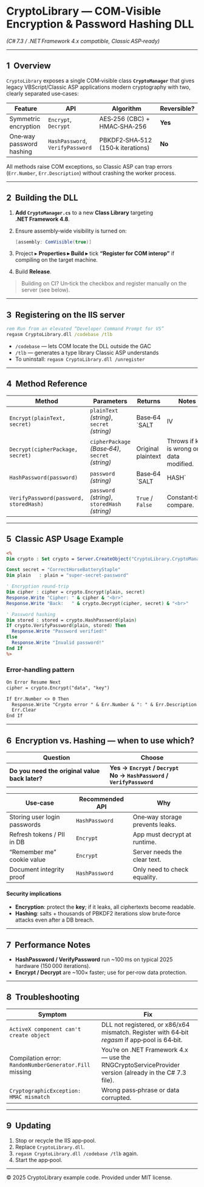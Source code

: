 
# CryptoLibrary — COM‑Visible Encryption & Password Hashing DLL  
*(C# 7.3 / .NET Framework 4.x compatible, Classic ASP‑ready)*

---

## 1  Overview
`CryptoLibrary` exposes a single COM‑visible class **`CryptoManager`** that gives legacy
VBScript/Classic ASP applications modern cryptography with two, clearly separated use‑cases:

| Feature | API | Algorithm | Reversible? |
|---------|-----|-----------|-------------|
| Symmetric encryption | `Encrypt`, `Decrypt` | AES‑256 (CBC) + HMAC‑SHA‑256 | **Yes** |
| One‑way password hashing | `HashPassword`, `VerifyPassword` | PBKDF2‑SHA‑512 (150‑k iterations) | **No** |

All methods raise COM exceptions, so Classic ASP can trap errors (`Err.Number`, `Err.Description`) without crashing the worker process.

---

## 2  Building the DLL

1. **Add `CryptoManager.cs`** to a new **Class Library** targeting **.NET Framework 4.8**.  
2. Ensure assembly‑wide visibility is turned on:  

   ```csharp
   [assembly: ComVisible(true)]
   ```
3. Project ▸ **Properties ▸ Build ▸** tick **“Register for COM interop”** if compiling on the target machine.  
4. Build **Release**.

> Building on CI? Un‑tick the checkbox and register manually on the server (see below).

---

## 3  Registering on the IIS server

```bat
rem Run from an elevated “Developer Command Prompt for VS”
regasm CryptoLibrary.dll /codebase /tlb
```

* `/codebase` — lets COM locate the DLL outside the GAC  
* `/tlb` — generates a type library Classic ASP understands  
* To uninstall: `regasm CryptoLibrary.dll /unregister`

---

## 4  Method Reference

| Method | Parameters | Returns | Notes |
|--------|------------|---------|-------|
| `Encrypt(plainText, secret)` | `plainText` *(string)*, `secret` *(string)* | Base‑64 `SALT|IV|CIPHER|HMAC` | Use same *secret* for `Decrypt`. |
| `Decrypt(cipherPackage, secret)` | `cipherPackage` *(Base‑64)*, `secret` *(string)* | Original plaintext | Throws if key is wrong or data modified. |
| `HashPassword(password)` | `password` *(string)* | Base‑64 `SALT|HASH` | Cannot be reversed. |
| `VerifyPassword(password, storedHash)` | `password` *(string)*, `storedHash` *(string)* | `True` / `False` | Constant‑time compare. |

---

## 5  Classic ASP Usage Example

```asp
<%
Dim crypto : Set crypto = Server.CreateObject("CryptoLibrary.CryptoManager")

Const secret = "CorrectHorseBatteryStaple"
Dim plain   : plain = "super‑secret‑password"

' Encryption round‑trip
Dim cipher : cipher = crypto.Encrypt(plain, secret)
Response.Write "Cipher: " & cipher & "<br>"
Response.Write "Back:   " & crypto.Decrypt(cipher, secret) & "<br>"

' Password hashing
Dim stored : stored = crypto.HashPassword(plain)
If crypto.VerifyPassword(plain, stored) Then
  Response.Write "Password verified!"
Else
  Response.Write "Invalid password!"
End If
%>
```

### Error‑handling pattern

```asp
On Error Resume Next
cipher = crypto.Encrypt("data", "key")

If Err.Number <> 0 Then
  Response.Write "Crypto error " & Err.Number & ": " & Err.Description
  Err.Clear
End If
```

---

## 6  Encryption **vs.** Hashing — when to use which?

| Question | Choose |
|----------|--------|
| **Do you need the original value back later?** | **Yes → `Encrypt` / `Decrypt`**<br>**No → `HashPassword` / `VerifyPassword`** |

| Use‑case | Recommended API | Why |
|----------|-----------------|-----|
| Storing user login passwords | `HashPassword` | One‑way storage prevents leaks. |
| Refresh tokens / PII in DB | `Encrypt` | App must decrypt at runtime. |
| “Remember me” cookie value | `Encrypt` | Server needs the clear text. |
| Document integrity proof | `HashPassword` | Only need to check equality. |

#### Security implications
* **Encryption**: protect the **key**; if it leaks, all ciphertexts become readable.  
* **Hashing**: salts + thousands of PBKDF2 iterations slow brute‑force attacks even after a DB breach.

---

## 7  Performance Notes
* **HashPassword / VerifyPassword** run ~100 ms on typical 2025 hardware (150 000 iterations).  
* **Encrypt / Decrypt** are ~100× faster; use for per‑row data protection.

---

## 8  Troubleshooting

| Symptom | Fix |
|---------|-----|
| `ActiveX component can't create object` | DLL not registered, or x86/x64 mismatch. Register with 64‑bit *regasm* if app‑pool is 64‑bit. |
| Compilation error: `RandomNumberGenerator.Fill` missing | You’re on .NET Framework 4.x — use the RNGCryptoServiceProvider version (already in the C# 7.3 file). |
| `CryptographicException: HMAC mismatch` | Wrong pass‑phrase or data corrupted. |

---

## 9  Updating

1. Stop or recycle the IIS app‑pool.  
2. Replace `CryptoLibrary.dll`.  
3. `regasm CryptoLibrary.dll /codebase /tlb` again.  
4. Start the app‑pool.

---

© 2025 CryptoLibrary example code. Provided under MIT license.  

